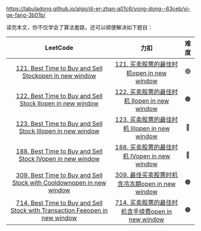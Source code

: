 https://labuladong.github.io/algo/di-er-zhan-a01c6/yong-dong--63ceb/yi-ge-fang-3b01b/



读完本文，你不仅学会了算法套路，还可以顺便解决如下题目：

|                           LeetCode                           |                             力扣                             | 难度 |
| :----------------------------------------------------------: | :----------------------------------------------------------: | :--: |
| [121. Best Time to Buy and Sell Stockopen in new window](https://leetcode.com/problems/best-time-to-buy-and-sell-stock/) | [121. 买卖股票的最佳时机open in new window](https://leetcode.cn/problems/best-time-to-buy-and-sell-stock/) |  🟢   |
| [122. Best Time to Buy and Sell Stock IIopen in new window](https://leetcode.com/problems/best-time-to-buy-and-sell-stock-ii/) | [122. 买卖股票的最佳时机 IIopen in new window](https://leetcode.cn/problems/best-time-to-buy-and-sell-stock-ii/) |  🟠   |
| [123. Best Time to Buy and Sell Stock IIIopen in new window](https://leetcode.com/problems/best-time-to-buy-and-sell-stock-iii/) | [123. 买卖股票的最佳时机 IIIopen in new window](https://leetcode.cn/problems/best-time-to-buy-and-sell-stock-iii/) |  🔴   |
| [188. Best Time to Buy and Sell Stock IVopen in new window](https://leetcode.com/problems/best-time-to-buy-and-sell-stock-iv/) | [188. 买卖股票的最佳时机 IVopen in new window](https://leetcode.cn/problems/best-time-to-buy-and-sell-stock-iv/) |  🔴   |
| [309. Best Time to Buy and Sell Stock with Cooldownopen in new window](https://leetcode.com/problems/best-time-to-buy-and-sell-stock-with-cooldown/) | [309. 最佳买卖股票时机含冷冻期open in new window](https://leetcode.cn/problems/best-time-to-buy-and-sell-stock-with-cooldown/) |  🟠   |
| [714. Best Time to Buy and Sell Stock with Transaction Feeopen in new window](https://leetcode.com/problems/best-time-to-buy-and-sell-stock-with-transaction-fee/) | [714. 买卖股票的最佳时机含手续费open in new window](https://leetcode.cn/problems/best-time-to-buy-and-sell-stock-with-transaction-fee/) |  🟠   |

